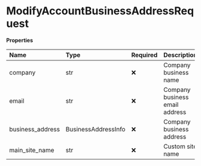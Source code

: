 # ModifyAccountBusinessAddressRequest

**Properties**

| Name             | Type                | Required | Description                    |
| :--------------- | :------------------ | :------- | :----------------------------- |
| company          | str                 | ❌       | Company business name          |
| email            | str                 | ❌       | Company business email address |
| business_address | BusinessAddressInfo | ❌       | Company business address       |
| main_site_name   | str                 | ❌       | Custom site name               |

<!-- This file was generated by liblab | https://liblab.com/ -->
